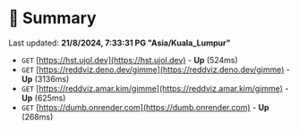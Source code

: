# 📖 Summary
Last updated: **21/8/2024, 7:33:31 PG "Asia/Kuala_Lumpur"**

- `GET` [https://hst.ujol.dev](https://hst.ujol.dev) - **Up** (524ms)
- `GET` [https://reddviz.deno.dev/gimme](https://reddviz.deno.dev/gimme) - **Up** (3136ms)
- `GET` [https://reddviz.amar.kim/gimme](https://reddviz.amar.kim/gimme) - **Up** (625ms)
- `GET` [https://dumb.onrender.com](https://dumb.onrender.com) - **Up** (268ms)
